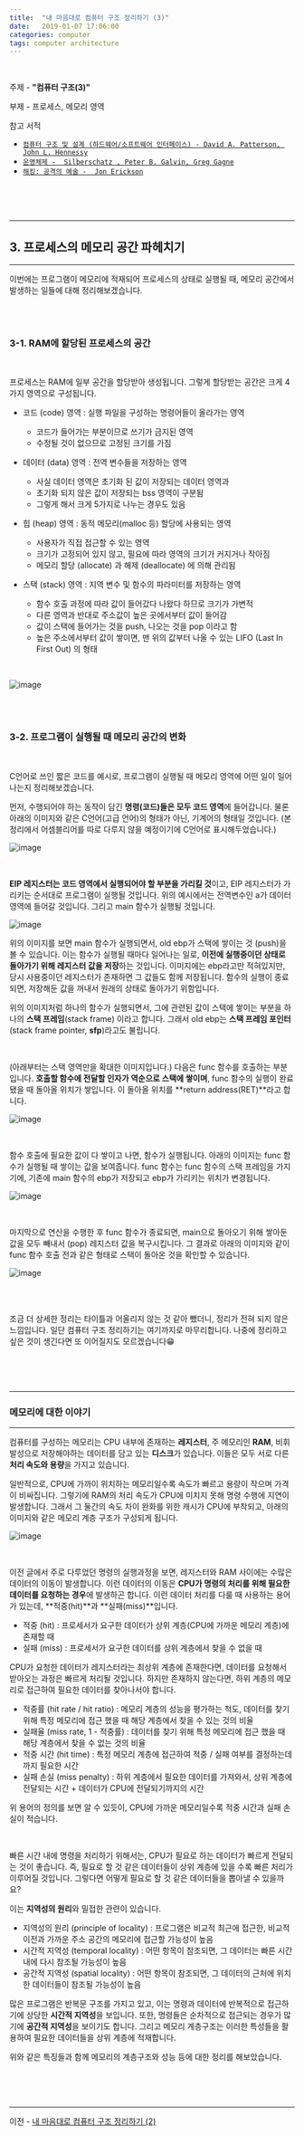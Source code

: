 ```yaml
---
title:  "내 마음대로 컴퓨터 구조 정리하기 (3)"
date:   2019-01-07 17:06:00
categories: computer
tags: computer architecture
---
```


<br>

주제 - **"컴퓨터 구조(3)"**  

부제 - 프로세스, 메모리 영역

참고 서적 

- [`컴퓨터 구조 및 설계 (하드웨어/소프트웨어 인터페이스) - David A. Patterson, John L. Hennessy`](http://www.kyobobook.co.kr/product/detailViewKor.laf?ejkGb=KOR&mallGb=KOR&barcode=9788964212134&orderClick=LAG&Kc=)  
- [`운영체제 -  Silberschatz , Peter B. Galvin, Greg Gagne`](http://www.kyobobook.co.kr/product/detailViewKor.laf?ejkGb=KOR&mallGb=KOR&barcode=9788998886813&orderClick=LAG&Kc=)
- [`해킹: 공격의 예술 -  Jon Erickson`](http://www.kyobobook.co.kr/product/detailViewKor.laf?ejkGb=KOR&mallGb=KOR&barcode=9788960771260&orderClick=LEA&Kc=)

<br><br><br>

---

## 3. 프로세스의 메모리 공간 파헤치기

---

이번에는 프로그램이 메모리에 적재되어 프로세스의 상태로 실행될 때, 메모리 공간에서 발생하는 일들에 대해 정리해보겠습니다.

<br><br>

### 3-1. RAM에 할당된 프로세스의 공간

<br>

프로세스는 RAM에 일부 공간을 할당받아 생성됩니다. 그렇게 할당받는 공간은 크게 4가지 영역으로 구성됩니다.

- 코드 (code) 영역 : 실행 파일을 구성하는 명령어들이 올라가는 영역
  - 코드가 들어가는 부분이므로 쓰기가 금지된 영역
  - 수정될 것이 없으므로 고정된 크기를 가짐

- 데이터 (data) 영역 : 전역 변수들을 저장하는 영역
  - 사실 데이터 영역은 초기화 된 값이 저장되는 데이터 영역과
  - 초기화 되지 않은 값이 저장되는 bss 영역이 구분됨
  - 그렇게 해서 크게 5가지로 나누는 경우도 있음

- 힙 (heap) 영역 : 동적 메모리(malloc 등) 할당에 사용되는 영역
  - 사용자가 직접 접근할 수 있는 영역
  - 크기가 고정되어 있지 않고, 필요에 따라 영역의 크기가 커지거나 작아짐
  - 메모리 할당 (allocate) 과 해제 (deallocate) 에 의해 관리됨

- 스택 (stack) 영역 : 지역 변수 및 함수의 파라미터를 저장하는 영역
  - 함수 호출 과정에 따라 값이 들어갔다 나왔다 하므로 크기가 가변적
  - 다른 영역과 반대로 주소값이 높은 곳에서부터 값이 들어감
  - 값이 스택에 들어가는 것을 push, 나오는 것을 pop 이라고 함
  - 높은 주소에서부터 값이 쌓이면, 맨 위의 값부터 나올 수 있는 LIFO (Last In First Out) 의 형태

<br>

![image](https://user-images.githubusercontent.com/23413819/50736948-e4d85f80-1206-11e9-8182-01b9557646f9.png)

<br><br>

### 3-2. 프로그램이 실행될 때 메모리 공간의 변화

<br>

C언어로 쓰인 짧은 코드를 예시로, 프로그램이 실행될 때 메모리 영역에 어떤 일이 일어나는지 정리해보겠습니다.  <br>

먼저, 수행되어야 하는 동작이 담긴 **명령(코드)들은 모두 코드 영역**에 들어갑니다. 물론 아래의 이미지와 같은 C언어(고급 언어)의 형태가 아닌, 기계어의 형태일 것입니다. (본 정리에서 어셈블리어를 따로 다루지 않을 예정이기에 C언어로 표시해두었습니다.)

![image](https://user-images.githubusercontent.com/23413819/50754695-e7d06000-1299-11e9-9a38-7f367de42648.png)

<br>

**EIP 레지스터는 코드 영역에서 실행되어야 할 부분을 가리킬 것**이고, EIP 레지스터가 가리키는 순서대로 프로그램이 실행될 것입니다. 위의 예시에서는 전역변수인 a가 데이터 영역에 들어갈 것입니다. 그리고 main 함수가 실행될 것입니다.

![image](https://user-images.githubusercontent.com/23413819/50754839-675e2f00-129a-11e9-96ac-f9408291121d.png)

위의 이미지를 보면 main 함수가 실행되면서, old ebp가 스택에 쌓이는 것 (push)을 볼 수 있습니다. 이는 함수가 실행될 때마다 일어나는 일로, **이전에 실행중이던 상태로 돌아가기 위해 레지스터 값을 저장**하는 것입니다. 이미지에는 ebp라고만 적혀있지만, 당시 사용중이던 레지스터가 존재하면 그 값들도 함께 저장됩니다. 함수의 실행이 종료되면, 저장해둔 값을 꺼내서 원래의 상태로 돌아가기 위함입니다.  

위의 이미지처럼 하나의 함수가 실행되면서, 그에 관련된 값이 스택에 쌓이는 부분을 하나의 **스택 프레임**(stack frame) 이라고 합니다. 그래서 old ebp는 **스택 프레임 포인터** (stack frame pointer, **sfp**)라고도 불립니다.

<br>

(아래부터는 스택 영역만을 확대한 이미지입니다.) 다음은 func 함수를 호출하는 부분입니다. **호출할 함수에 전달할 인자가 역순으로 스택에 쌓이며**, func 함수의 실행이 완료됐을 때 돌아올 위치가 쌓입니다. 이 돌아올 위치를 **return address(RET)**라고 합니다.

![image](https://user-images.githubusercontent.com/23413819/50755442-5a423f80-129c-11e9-938e-2adc89e5cab4.png) 

<br>

함수 호출에 필요한 값이 다 쌓이고 나면, 함수가 실행됩니다. 아래의 이미지는 func 함수가 실행될 때 쌓이는 값을 보여줍니다. func 함수는 func 함수의 스택 프레임을 가지기에, 기존에 main 함수의 ebp가 저장되고 ebp가 가리키는 위치가 변경됩니다.

![image](https://user-images.githubusercontent.com/23413819/50755628-efddcf00-129c-11e9-8b80-ec26bb9c5ef1.png)

<br>

마지막으로 연산을 수행한 후 func 함수가 종료되면, main으로 돌아오기 위해 쌓아둔 값을 모두 빼내서 (pop) 레지스터 값을 복구시킵니다. 그 결과로 아래의 이미지와 같이 func 함수 호출 전과 같은 형태로 스택이 돌아온 것을 확인할 수 있습니다.

![image](https://user-images.githubusercontent.com/23413819/50755806-7e525080-129d-11e9-827c-1bd4d9495d32.png) 

<br><br>

조금 더 상세한 정리는 타이틀과 어울리지 않는 것 같아 뺐더니, 정리가 전혀 되지 않은 느낌입니다. 일단 컴퓨터 구조 정리하기는 여기까지로 마무리합니다. 나중에 정리하고 싶은 것이 생긴다면 또 이어질지도 모르겠습니다😁

<br><br><br>

------

### 메모리에 대한 이야기  

------

컴퓨터를 구성하는 메모리는 CPU 내부에 존재하는 **레지스터**, 주 메모리인 **RAM**, 비휘발성으로 저장해야하는 데이터를 담고 있는 **디스크**가 있습니다. 이들은 모두 서로 다른 **처리 속도와 용량**을 가지고 있습니다.  

일반적으로, CPU에 가까이 위치하는 메모리일수록 속도가 빠르고 용량이 작으며 가격이 비싸집니다. 그렇기에 RAM의 처리 속도가 CPU에 미치지 못해 명령 수행에 지연이 발생합니다. 그래서 그 둘간의 속도 차이 완화를 위한 캐시가 CPU에 부착되고, 아래의 이미지와 같은 메모리 계층 구조가 구성되게 됩니다.

![image](https://user-images.githubusercontent.com/23413819/50723085-3821b380-111c-11e9-8141-9397cf3ed705.png)

<br>

이전 글에서 주로 다루었던 명령의 실행과정을 보면, 레지스터와 RAM 사이에는 수많은 데이터의 이동이 발생합니다. 이런 데이터의 이동은 **CPU가 명령의 처리를 위해 필요한 데이터를 요청하는 경우**에 발생하곤 합니다. 이런 데이터 처리를 다룰 때 사용하는 용어가 있는데, **적중(hit)**과 **실패(miss)**입니다.  

- 적중 (hit) : 프로세서가 요구한 데이터가 상위 계층(CPU에 가까운 메모리 계층)에 존재할 때
- 실패 (miss) : 프로세서가 요구한 데이터를 상위 계층에서 찾을 수 없을 때

CPU가 요청한 데이터가 레지스터라는 최상위 계층에 존재한다면, 데이터를 요청해서 받아오는 과정은 빠르게 처리될 것입니다. 하지만 존재하지 않는다면, 하위 계층의 메모리로 접근하여 필요한 데이터를 찾아나서야 합니다. 

- 적중률 (hit rate / hit ratio) : 메모리 계층의 성능을 평가하는 척도, 데이터를 찾기 위해 특정 메모리에 접근 했을 때 해당 계층에서 찾을 수 있는 것의 비율
- 실패율 (miss rate, 1 - 적중률) : 데이터를 찾기 위해 특정 메모리에 접근 했을 때 해당 계층에서 찾을 수 없는 것의 비율
- 적중 시간 (hit time) : 특정 메모리 계층에 접근하여 적중 / 실패 여부를 결정하는데까지 필요한 시간
- 실패 손실 (miss penalty) : 하위 계층에서 필요한 데이터를 가져와서, 상위 계층에 전달되는 시간 + 데이터가 CPU에 전달되기까지의 시간

위 용어의 정의를 보면 알 수 있듯이, CPU에 가까운 메모리일수록 적중 시간과 실패 손실이 적습니다. 

<br>

빠른 시간 내에 명령을 처리하기 위해서는, CPU가 필요로 하는 데이터가 빠르게 전달되는 것이 좋습니다. 즉, 필요로 할 것 같은 데이터들이 상위 계층에 있을 수록 빠른 처리가 이루어질 것입니다. 그렇다면 어떻게 필요로 할 것 같은 데이터들을 뽑아낼 수 있을까요?  

이는 **지역성의 원리**와 밀접한 관련이 있습니다. 

- 지역성의 원리 (principle of locality) : 프로그램은 비교적 최근에 접근한, 비교적 이전과 가까운 주소 공간의 메모리에 접근할 가능성이 높음
- 시간적 지역성 (temporal locality) : 어떤 항목이 참조되면, 그 데이터는 빠른 시간 내에 다시 참조될 가능성이 높음
- 공간적 지역성 (spatial locality) : 어떤 항목이 참조되면, 그 데이터의 근처에 위치한 데이터들이 참조될 가능성이 높음

많은 프로그램은 반복문 구조를 가지고 있고, 이는 명령과 데이터에 반복적으로 접근하기에 상당한 **시간적 지역성**을 보입니다. 또한, 명령들은 순차적으로 접근되는 경우가 많기에 **공간적 지역성**을 보이기도 합니다. 그리고 메모리 계층구조는 이러한 특성들을 활용하여 필요한 데이터들을 상위 계층에 적재합니다.  

위와 같은 특징들과 함께 메모리의 계층구조와 성능 등에 대한 정리를 해보았습니다.

<br><br><br>

---

이전 - [내 마음대로 컴퓨터 구조 정리하기 (2)](https://cocojelly.github.io/computer/%EB%82%B4-%EB%A7%88%EC%9D%8C%EB%8C%80%EB%A1%9C-%EC%BB%B4%ED%93%A8%ED%84%B0-%EA%B5%AC%EC%A1%B0-%EC%A0%95%EB%A6%AC%ED%95%98%EA%B8%B0-(2)/)  
